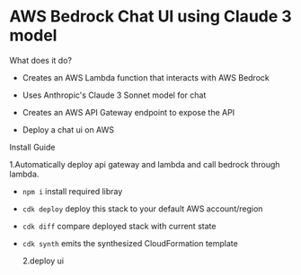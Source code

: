 # AWS Bedrock Chat UI using Claude 3 model

What does it do?

- Creates an AWS Lambda function that interacts with AWS Bedrock

- Uses Anthropic's Claude 3 Sonnet model for chat

- Creates an AWS API Gateway endpoint to expose the API

- Deploy a chat ui on AWS

Install Guide

1.Automatically deploy api gateway and lambda and call bedrock through lambda.

- `npm i` install required libray

- `cdk deploy` deploy this stack to your default AWS account/region

- `cdk diff` compare deployed stack with current state

- `cdk synth` emits the synthesized CloudFormation template

  2.deploy ui
